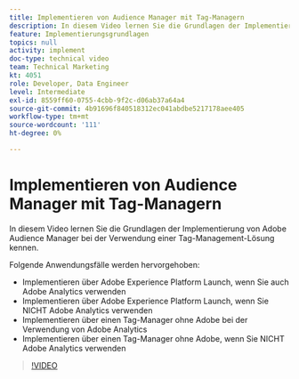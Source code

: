 ```yaml
---
title: Implementieren von Audience Manager mit Tag-Managern
description: In diesem Video lernen Sie die Grundlagen der Implementierung von Adobe Audience Manager bei der Verwendung einer Tag-Management-Lösung kennen.
feature: Implementierungsgrundlagen
topics: null
activity: implement
doc-type: technical video
team: Technical Marketing
kt: 4051
role: Developer, Data Engineer
level: Intermediate
exl-id: 8559ff60-0755-4cbb-9f2c-d06ab37a64a4
source-git-commit: 4b91696f840518312ec041abdbe5217178aee405
workflow-type: tm+mt
source-wordcount: '111'
ht-degree: 0%

---
```


# Implementieren von Audience Manager mit Tag-Managern

In diesem Video lernen Sie die Grundlagen der Implementierung von Adobe Audience Manager bei der Verwendung einer Tag-Management-Lösung kennen.

Folgende Anwendungsfälle werden hervorgehoben:

* Implementieren über Adobe Experience Platform Launch, wenn Sie auch Adobe Analytics verwenden
* Implementieren über Adobe Experience Platform Launch, wenn Sie NICHT Adobe Analytics verwenden
* Implementieren über einen Tag-Manager ohne Adobe bei der Verwendung von Adobe Analytics
* Implementieren über einen Tag-Manager ohne Adobe, wenn Sie NICHT Adobe Analytics verwenden

>[!VIDEO](https://video.tv.adobe.com/v/29964/?quality=12)
